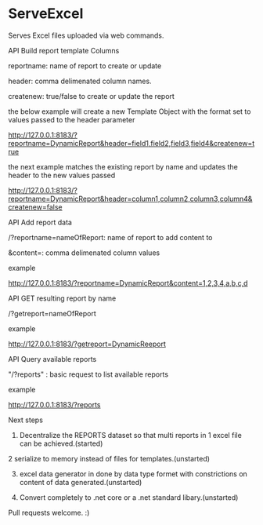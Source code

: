 # ServeExcel
Serves Excel files uploaded via web commands.

API Build report template Columns

<Parameter> reportname: name of report to create or update

<Parameter> header: comma delimenated column names.

<Parameter> createnew: true/false to create or update the report

the below example will create a new Template Object with the format set to values passed to the header parameter

http://127.0.0.1:8183/?reportname=DynamicReport&header=field1,field2,field3,field4&createnew=true


the next example matches the existing report by name and updates the header to the new values passed

http://127.0.0.1:8183/?reportname=DynamicReport&header=column1,column2,column3,column4&createnew=false

API Add report data

<Parameter> /?reportname=nameOfReport: name of report to add content to

<Parameter> &content=: comma delimenated column values

example

http://127.0.0.1:8183/?reportname=DynamicReport&content=1,2,3,4,a,b,c,d

API GET resulting report by name

<Parameter> /?getreport=nameOfReport

example

http://127.0.0.1:8183/?getreport=DynamicReeport

API Query available reports

<Parameter> "/?reports" : basic request to list available reports

example

http://127.0.0.1:8183/?reports


Next steps

1. Decentralize the REPORTS dataset so that multi reports in 1 excel file can be achieved.(started)

2 serialize to memory instead of files for templates.(unstarted)

3. excel data generator in done by data type formet with constrictions on  content of data generated.(unstarted)

4. Convert completely to .net core or a .net standard libary.(unstarted)

Pull requests  welcome. :)

